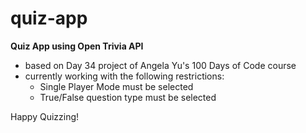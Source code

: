 # quiz-app

**Quiz App using Open Trivia API**

- based on Day 34 project of Angela Yu's 100 Days of Code course
- currently working with the following restrictions:
  - Single Player Mode must be selected
  - True/False question type must be selected
  
Happy Quizzing!

